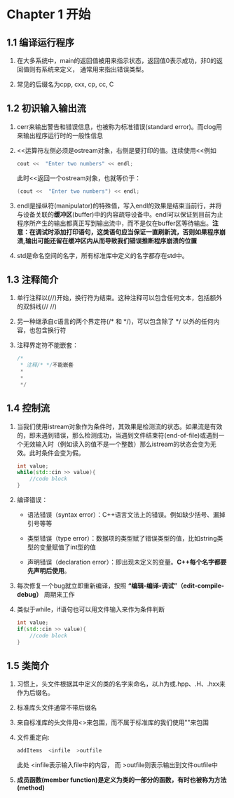 # Chapter 1 开始

## 1.1 编译运行程序

1. 在大多系统中，main的返回值被用来指示状态，返回值0表示成功，非0的返回值则有系统来定义，   通常用来指出错误类型。

2. 常见的后缀名为cpp, cxx, cp, cc, C

## 1.2 初识输入输出流

1. cerr来输出警告和错误信息，也被称为标准错误(standard error)。而clog用来输出程序运行时的一般性信息

2. <<运算符左侧必须是ostream对象，右侧是要打印的值。连续使用<<例如

    ```c++
    cout <<  "Enter two numbers" << endl;
    ```

    此时<<返回一个ostream对象，也就等价于：

    ```c++
    (cout <<  "Enter two numbers") << endl;
    ```

3. endl是操纵符(manipulator)的特殊值，写入endl的效果是结束当前行，并将与设备关联的**缓冲区**(buffer)中的内容疏导设备中。endl可以保证到目前为止程序所产生的输出都真正写到输出流中，而不是仅在buffer区等待输出。**注意：在调试时添加打印语句，这类语句应当保证一直刷新流，否则如果程序崩溃,输出可能还留在缓冲区内从而导致我们错误推断程序崩溃的位置**

4. std是命名空间的名字，所有标准库中定义的名字都存在std中。

## 1.3 注释简介

1. 单行注释以(//)开始，换行符为结束。这种注释可以包含任何文本，包括额外的双斜线(// //)

2. 另一种继承自c语言的两个界定符(/* 和 */)，可以包含除了 */ 以外的任何内容，也包含换行符

3. 注释界定符不能嵌套：

    ```c++
    /*
     * 注释/* */不能嵌套
     * 
     * 
     */
    ```

## 1.4 控制流

1. 当我们使用istream对象作为条件时，其效果是检测流的状态。如果流是有效的，即未遇到错误，那么检测成功，当遇到文件结束符(end-of-file)或遇到一个无效输入时（例如读入的值不是一个整数）那么istream的状态会变为无效。此时条件会变为假。

    ```c++
    int value;
    while(std::cin >> value){
        //code block
    }
    ```

2. 编译错误：
    - 语法错误（syntax error）：C++语言文法上的错误。例如缺少括号、漏掉引号等等

    - 类型错误（type error）：数据项的类型赋了错误类型的值，比如string类型的变量赋值了int型的值

    - 声明错误（declaration error）：即出现未定义的变量。**C++每个名字都要先声明后使用**。
  
3. 每次修复一个bug就立即重新编译，按照 **“编辑-编译-调试”（edit-compile-debug）** 周期来工作

4. 类似于while，if语句也可以用文件输入来作为条件判断

    ```c++
    int value;
    if(std::cin >> value){
        //code block
    }
    ```

## 1.5 类简介

1. 习惯上，头文件根据其中定义的类的名字来命名，以.h为或.hpp、.H、.hxx来作为后缀名。

2. 标准库头文件通常不带后缀名

3. 来自标准库的头文件用<>来包围，而不属于标准库的我们使用""来包围

4. 文件重定向:

    ```bash
    addItems  <infile  >outfile
    ```

    此处 <infile表示输入file中的内容， 而 >outfile则表示输出到文件outfile中

5. **成员函数(member function)**是定义为类的一部分的函数，有时也被称为**方法(method)**
